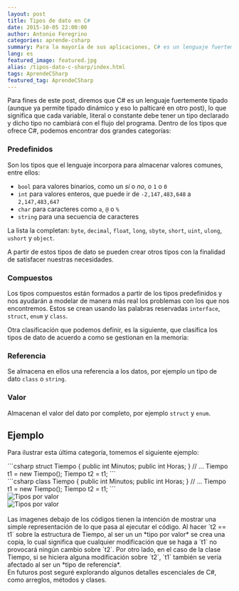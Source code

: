 ```yaml
---
layout: post
title: Tipos de dato en C#
date: 2015-10-05 22:00:00
author: Antonio Feregrino
categories: aprende-csharp
summary: Para la mayoría de sus aplicaciones, C# es un lenguaje fuertemente tipado, en este post presento dos categorías de tipos que nos podemos encontrar cuando trabajamos con este lenguaje.
lang: es
featured_image: featured.jpg
alias: /tipos-dato-c-sharp/index.html
tags: AprendeCSharp
featured_tag: AprendeCSharp
---
```


Para fines de este post, diremos que C# es un lenguaje fuertemente tipado (aunque ya permite tipado dinámico y eso lo palticaré en otro post), lo que significa que cada variable, literal o constante debe tener un tipo declarado y dicho tipo no cambiará con el flujo del programa. Dentro de los tipos que ofrece C#, podemos encontrar dos grandes categorías:  

### Predefinidos  
Son los tipos que el lenguaje incorpora para almacenar valores comunes, entre ellos:  

- `bool` para valores binarios, como un *sí* o *no*, o `1` o `0`  
- `int` para valores enteros, que puede ir de `-2,147,483,648` a `2,147,483,647`  
- `char` para caracteres como `a`, `@` o `%`  
- `string` para una secuencia de caracteres  

La lista la completan: `byte`, `decimal`, `float`, `long`, `sbyte`, `short`, `uint`, `ulong`, `ushort` y `object`.  
  
A partir de estos tipos de dato se pueden crear otros tipos con la finalidad de satisfacer nuestras necesidades.  
  
### Compuestos    
Los tipos compuestos están formados a partir de los tipos predefinidos y nos ayudarán a modelar de manera más real los problemas con los que nos encontremos. Estos se crean usando las  palabras reservadas `interface`, `struct`, `enum` y `class`.  
  
Otra clasificación que podemos definir, es la siguiente, que clasifica los tipos de dato de acuerdo a como se gestionan en la memoria:  
  
### Referencia  
Se almacena en ellos una referencia a los datos, por ejemplo un tipo de dato `class` o `string`. 
  
### Valor  
Almacenan el valor del dato por completo, por ejemplo `struct` y `enum`.  
  
## Ejemplo
Para ilustrar esta última categoría, tomemos el siguiente ejemplo:  

<div class="pure-g">
<div class="pure-u-1-2">
```csharp  
struct Tiempo 
{
	public int Minutos;
	public int Horas;
}
// ...  
Tiempo t1 = new Tiempo();
Tiempo t2 = t1;
```  
</div>
<div class="pure-u-1-2">
```csharp  
class Tiempo 
{
	public int Minutos;
	public int Horas;
}
// ...  
Tiempo t1 = new Tiempo();
Tiempo t2 = t1;
```  
</div>  
</div>  
<div class="pure-g">
<div class="pure-u-1-2">
<img src="https://thatcsharpguy.github.io/postimages/tipos-dato-c-sharp/value-type.png" title="Tipos por valor" />
</div>
<div class="pure-u-1-2">
<img src="https://thatcsharpguy.github.io/postimages/tipos-dato-c-sharp/reference-type.png" title="Tipos por valor" />
</div>  
</div>  
<br />
Las imagenes debajo de los códigos tienen la intención de mostrar una simple representación de lo que pasa al ejecutar el código. Al hacer `t2 == t1` sobre la estructura de Tiempo, al ser un un *tipo por valor* se crea una copia, lo cual significa que cualquier modificación que se haga a `t1` no provocará ningún cambio sobre `t2`.  
Por otro lado, en el caso de la clase Tiempo, si se hiciera alguna modificación sobre `t2`, `t1` también se vería afectado al ser un *tipo de referencia*.  
  
<br />
En futuros post seguré explorando algunos detalles escenciales de C#, como arreglos, métodos y clases.  
